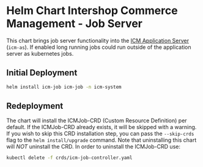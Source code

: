# Helm Chart Intershop Commerce Management - Job Server

This chart brings job server functionality into the [ICM Application Server](../icm-as/README.md) (`icm-as`). If enabled long running jobs could run outside of the application server as kubernetes jobs.

## Initial Deployment

```bash
helm install icm-job icm-job -n icm-system
```

## Redeployment

The chart will install the ICMJob-CRD (Custom Resource Definition) per default. If the ICMJob-CRD already exists, it will be skipped with a warning. If you wish to skip this CRD installation step, you can pass the `--skip-crds` flag to the `helm install/upgrade` command. Note that uninstalling this chart will *NOT* uninstall the CRD. In order to uninstall the ICMJob-CRD use:

```bash
kubectl delete -f crds/icm-job-controller.yaml
```